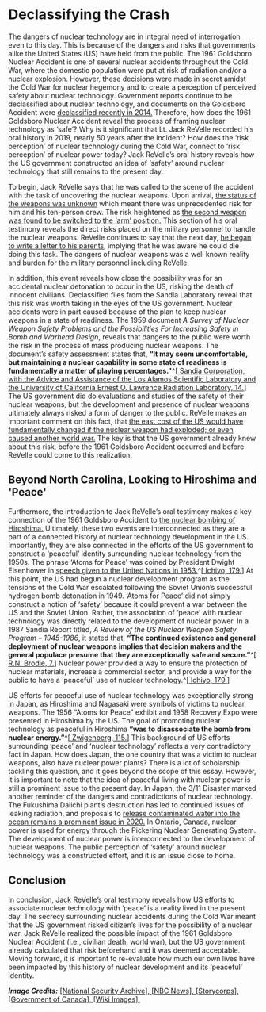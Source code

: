 # Declassifying the Crash

The dangers of nuclear technology are in integral need of interrogation even to this day. This is because of the dangers and risks that governments alike the United States (US) have held from the public. The 1961 Goldsboro Nuclear Accident is one of several nuclear accidents throughout the Cold War, where the domestic population were put at risk of radiation and/or a nuclear explosion. However, these decisions were made in secret amidst the Cold War for nuclear hegemony and to create a perception of perceived safety about nuclear technology. Government reports continue to be declassified about nuclear technology, and documents on the Goldsboro Accident were <a href="https://nsarchive2.gwu.edu/nukevault/ebb475/">declassified recently in 2014.</a> Therefore, how does the 1961 Goldsboro Nuclear Accident reveal the process of framing nuclear technology as ‘safe’? Why is it significant that Lt. Jack ReVelle recorded his oral history in 2019, nearly 50 years after the incident? How does the ‘risk perception’ of nuclear technology during the Cold War, connect to ‘risk perception’ of nuclear power today? Jack ReVelle’s oral history reveals how the US government constructed an idea of ‘safety’ around nuclear technology that still remains to the present day.

To begin, Jack ReVelle says that he was called to the scene of the accident with the task of uncovering the nuclear weapons. Upon arrival,  <a href="javascript:seek(62)">the status of the weapons was unknown</a> which meant there was unprecedented risk for him and his ten-person crew. The risk heightened as <a href="javascript:seek(116)">the second weapon was found to be switched to the ‘arm’ position.</a> This section of his oral testimony reveals the direct risks placed on the military personnel to handle the nuclear weapons. ReVelle continues to say that the next day, <a href="javascript:seek(141)">he began to write a letter to his parents</a>, implying that he was aware he could die doing this task. The dangers of nuclear weapons was a well known reality and burden for the military personnel including ReVelle.

In addition, this event reveals how close the possibility was for an accidental nuclear detonation to occur in the US, risking the death of innocent civilians. Declassified files from the Sandia Laboratory reveal that this risk was worth taking in the eyes of the US government. Nuclear accidents were in part caused because of the plan to keep nuclear weapons in a state of readiness. The 1959 document *A Survey of Nuclear Weapon Safety Problems and the Possibilities For Increasing Safety in Bomb and Warhead Design*, reveals that dangers to the public were worth the risk in the process of mass producing nuclear weapons. The document’s safety assessment states that, **“It may seem uncomfortable, but maintaining a nuclear capability in some state of readiness is fundamentally a matter of playing percentages."**^[[ Sandia Corporation, with the Advice and Assistance of the Los Alamos Scientific Laboratory and the University of California Ernest O. Lawrence Radiation Laboratory, 14.](https://nsarchive2.gwu.edu/nukevault/ebb475/docs/doc%203%20sandia%201959.pdf)] The US government did do evaluations and studies of the safety of their nuclear weapons, but the development and presence of nuclear weapons ultimately always risked a form of danger to the public. ReVelle makes an important comment on this fact, that <a href="javascript:seek(159)">the east cost of the US would have fundamentally changed if the nuclear weapon had exploded; or even caused another world war.</a> The key is that the US government already knew about this risk, before the 1961 Goldsboro Accident occurred and before ReVelle could come to this realization. 

## Beyond North Carolina, Looking to Hiroshima and 'Peace' 

Furthermore, the introduction to Jack ReVelle’s oral testimony makes a key connection of the 1961 Goldsboro Accident to <a href="javascript:seek(17)">the nuclear bombing of Hiroshima.</a> Ultimately, these two events are interconnected as they are a part of a connected history of nuclear technology development in the US. Importantly, they are also connected in the efforts of the US government to construct a ‘peaceful’ identity surrounding nuclear technology from the 1950s. The phrase ‘Atoms for Peace’ was coined by President Dwight Eisenhower in <a href="https://youtu.be/2B8R-umE0s0">speech given to the United Nations in 1953.</a>^[[ Ichiyo, 179.](https://resolver-scholarsportal-info.myaccess.library.utoronto.ca/resolve/14649373/v14i0002/171_tboanaonbapp.xml)] At this point, the US had begun a nuclear development program as the tensions of the Cold War escalated following the Soviet Union’s successful hydrogen bomb detonation in 1949. ‘Atoms for Peace’ did not simply construct a notion of ‘safety’ because it could prevent a war between the US and the Soviet Union. Rather, the association of ‘peace’ with nuclear technology was directly related to the development of nuclear power. In a 1987 Sandia Report titled, *A Review of the US Nuclear Weapon Safety Program – 1945-1986*, it stated that, **“The continued existence and general deployment of nuclear weapons implies that decision makers and the general populace presume that they are exceptionally safe and secure.”**^[[ R.N. Brodie, 7.](https://nsarchive2.gwu.edu/nukevault/ebb475/docs/doc%206%20sandia%201986%20(1).pdf)]  Nuclear power provided a way to ensure the protection of nuclear materials, increase a commercial sector, and provide a way for the public to have a ‘peaceful’ use of nuclear technology.^[[ Ichiyo, 179.](https://resolver-scholarsportal-info.myaccess.library.utoronto.ca/resolve/14649373/v14i0002/171_tboanaonbapp.xml)]

US efforts for peaceful use of nuclear technology was exceptionally strong in Japan, as Hiroshima and Nagasaki were symbols of victims to nuclear weapons. The 1956 “Atoms for Peace” exhibit and 1958 Recovery Expo were presented in Hiroshima by the US. The goal of promoting nuclear technology as peaceful in Hiroshima **“was to disassociate the bomb from nuclear energy.”**^[[ Zwigenberg, 115.](https://search.library.utoronto.ca/details?9947299)] This background of US efforts surrounding ‘peace’ and ‘nuclear technology’ reflects a very contradictory fact in Japan. How does Japan, the one country that was a victim to nuclear weapons, also have nuclear power plants? There is a lot of scholarship tackling this question, and it goes beyond the scope of this essay. However, it is important to note that the idea of peaceful living with nuclear power is still a prominent issue to the present day. In Japan, the 3/11 Disaster marked another reminder of the dangers and contradictions of nuclear technology. The Fukushima Daiichi plant’s destruction has led to continued issues of leaking radiation, and proposals to <a href=https://www.theguardian.com/world/2020/oct/23/fukushima-reactor-water-could-damage-human-dna-if-released-says-greenpeace> release contaminated water into the ocean remains a prominent issue in 2020.</a> In Ontario, Canada, nuclear power is used for energy through the Pickering Nuclear Generating System. The development of nuclear power is interconnected to the development of nuclear weapons. The public perception of ‘safety’ around nuclear technology was a constructed effort, and it is an issue close to home. 

## Conclusion 

In conclusion, Jack ReVelle’s oral testimony reveals how US efforts to associate nuclear technology with ‘peace’ is a reality lived in the present day. The secrecy surrounding nuclear accidents during the Cold War meant that the US government risked citizen’s lives for the possibility of a nuclear war. Jack ReVelle realized the possible impact of the 1961 Goldsboro Nuclear Accident (i.e., civilian death, world war), but the US government already calculated that risk beforehand and it was deemed acceptable. Moving forward, it is important to re-evaluate how much our own lives have been impacted by this history of nuclear development and its ‘peaceful’ identity. 



***Image Credits:***
<a href="https://nsarchive2.gwu.edu/nukevault/ebb475/">[National Security Archive], </a> 
<a href="https://media4.s-nbcnews.com/j/newscms/2016_21/1552706/160526-hiroshima-0852_61da40643e504bf8d4a099b5b1334bfb.fit-2000w.jpg">[NBC News], </a>
<a href="https://storycorps.org/stories/the-man-who-disabled-two-hydrogen-bombs-dropped-in-north-carolina/">[Storycorps], </a>
<a href="https://www.nuclearsafety.gc.ca/images/radiation-information/cell-damage-eng.jpg">[Government of Canada], </a>
<a href="https://upload.wikimedia.org/wikipedia/commons/1/1a/Goldsboro-B-52_buried_bomb.jpg">[Wiki Images].</a>
